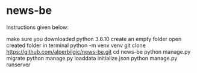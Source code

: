 # news-be

Instructions given below:

make sure you downloaded python 3.8.10
create an empty folder
open created folder in terminal
python -m venv venv
git clone https://github.com/alperbilgic/news-be.git
cd news-be
python manage.py migrate
python manage.py loaddata initialize.json
python manage.py runserver
